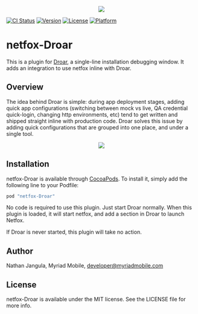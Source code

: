 <p align="center">
<img src="https://raw.githubusercontent.com/myriadmobile/Droar/master/Github/DroarLogo.png">
</p>

[![CI Status](http://img.shields.io/travis/myriadmobile/netfox-Droar.svg?style=flat)](https://travis-ci.org/myriadmobile/netfox-Droar)
[![Version](https://img.shields.io/cocoapods/v/netfox-Droar.svg?style=flat)](http://cocoapods.org/pods/netfox-Droar)
[![License](https://img.shields.io/cocoapods/l/netfox-Droar.svg?style=flat)](http://cocoapods.org/pods/netfox-Droar)
[![Platform](https://img.shields.io/cocoapods/p/netfox-Droar.svg?style=flat)](http://cocoapods.org/pods/netfox-Droar)

# netfox-Droar

This is a plugin for [Droar](https://github.com/myriadmobile/Droar), a single-line installation debugging window.  It adds an integration to use netfox inline with Droar.

## Overview

The idea behind Droar is simple: during app deployment stages, adding quick app configurations (switching between mock vs live, QA credential quick-login, changing http environments, etc) tend to get written and shipped straight inline with production code.  Droar solves this issue by adding quick configurations that are grouped into one place, and under a single tool.

<p align="center">
<img src="https://media.giphy.com/media/7FfNceqr7lhqyqsrW6/giphy.gif">
</p>

## Installation

netfox-Droar is available through [CocoaPods](http://cocoapods.org). To install
it, simply add the following line to your Podfile:

```ruby
pod "netfox-Droar"
```

No code is required to use this plugin.  Just start Droar normally.  When this plugin is loaded, it will start netfox, and add a section in Droar to launch Netfox.

If Droar is never started, this plugin will take no action.

## Author

Nathan Jangula, Myriad Mobile, developer@myriadmobile.com

## License

netfox-Droar is available under the MIT license. See the LICENSE file for more info.



